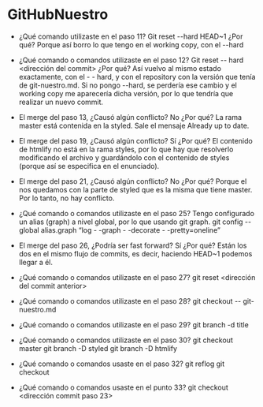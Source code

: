 # GitHubNuestro
- ¿Qué comando utilizaste en el paso 11? Git reset --hard HEAD~1 
¿Por qué? Porque así borro lo que tengo en el working copy, con el --hard

- ¿Qué comando o comandos utilizaste en el paso 12? Git reset -- hard <dirección del commit> 
¿Por qué? Así vuelvo al mismo estado exactamente, con el - - hard, y con el repository con la versión que tenía de git-nuestro.md.
Si no pongo --hard, se perdería ese cambio y el working copy me aparecería dicha versión, por lo que tendría que realizar un nuevo commit.

- El merge del paso 13, ¿Causó algún conflicto? No 
¿Por qué? La rama master está contenida en la styled. Sale el mensaje Already up to date.

- El merge del paso 19, ¿Causó algún conflicto? Sí 
¿Por qué? El contenido de htmlify no está en la rama styles, por lo que hay que resolverlo modificando el archivo y guardándolo
con el contenido de styles (porque así se especifica en el enunciado).

- El merge del paso 21, ¿Causó algún conflicto? No 
¿Por qué? Porque el nos quedamos con la parte de styled que es la misma que tiene master. Por lo tanto, no hay conflicto.

- ¿Qué comando o comandos utilizaste en el paso 25? Tengo configurado un alias (graph) a nivel global, por lo que usando git graph.
git config --global alias.graph “log - -graph - -decorate - -pretty=oneline”

- El merge del paso 26, ¿Podría ser fast forward? Sí 
¿Por qué? Están los dos en el mismo flujo de commits, es decir, haciendo HEAD~1 podemos llegar a él.

- ¿Qué comando o comandos utilizaste en el paso 27? git reset <dirección del commit anterior>

- ¿Qué comando o comandos utilizaste en el paso 28? git checkout -- git-nuestro.md

- ¿Qué comando o comandos utilizaste en el paso 29? git branch -d title

- ¿Qué comando o comandos utilizaste en el paso 30?
git checkout master
git branch -D styled
git branch -D htmlify

- ¿Qué comando o comandos usaste en el paso 32?
git reflog
git checkout <primer commit>

- ¿Qué comando o comandos usaste en el punto 33? git checkout <dirección commit paso 23>
